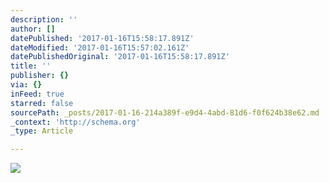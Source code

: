 ```yaml
---
description: ''
author: []
datePublished: '2017-01-16T15:58:17.891Z'
dateModified: '2017-01-16T15:57:02.161Z'
datePublishedOriginal: '2017-01-16T15:58:17.891Z'
title: ''
publisher: {}
via: {}
inFeed: true
starred: false
sourcePath: _posts/2017-01-16-214a389f-e9d4-4abd-81d6-f0f624b38e62.md
_context: 'http://schema.org'
_type: Article

---
```

![](https://the-grid-user-content.s3-us-west-2.amazonaws.com/cbb163d3-b50d-4adf-964e-252142ed0a78.jpg)